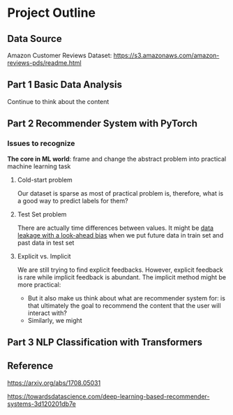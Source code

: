 # Project Outline

## Data Source

Amazon Customer Reviews Dataset: https://s3.amazonaws.com/amazon-reviews-pds/readme.html



## Part 1 Basic Data Analysis

Continue to think about the content

## Part 2 Recommender System with PyTorch

### Issues to recognize

**The core in ML world**: frame and change the abstract problem into practical machine learning task

1. Cold-start problem

   Our dataset is sparse as most of practical problem is, therefore, what is a good way to predict labels for them?

2. Test Set problem

   There are actually time differences between values. It might be <u>data leakage with a look-ahead bias</u> when we put future data in train set and past data in test set

3. Explicit vs. Implicit

   We are still trying to find explicit feedbacks. However, explicit feedback is rare while implicit feedback is abundant. The implicit method might be more practical:

   - But it also make us think about what are recommender system for: is that ultimately the goal to recommend the content that the user will interact with?
   - Similarly, we might  

## Part 3 NLP Classification with Transformers



## Reference

https://arxiv.org/abs/1708.05031

https://towardsdatascience.com/deep-learning-based-recommender-systems-3d120201db7e